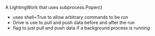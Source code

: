 A LightingWork that uses subprocess.Popen()

- uses shell=True to allow arbitrary commands to be run
- Drive is use to pull and push data before and after the run
- flag to just pull and push data if a background process is running
